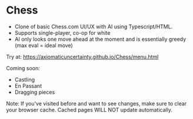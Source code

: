 # Chess
- Clone of basic Chess.com UI/UX with AI using Typescript/HTML.
- Supports single-player, co-op for white
- AI only looks one move ahead at the moment and is essentially greedy (max eval = ideal move)

Try at: https://axiomaticuncertainty.github.io/Chess/menu.html

Coming soon:
- Castling
- En Passant
- Dragging pieces

Note:
If you've visited before and want to see changes, make sure to clear your browser cache. Cached
pages WILL NOT update automatically.
